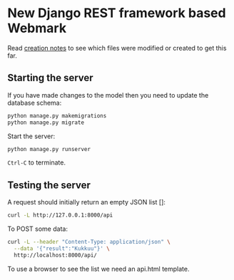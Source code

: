 # New Django REST framework based Webmark

Read [creation notes](CreationNotes.md) to see which files were modified or created to get this far.

## Starting the server

If you have made changes to the model then you need to update the database schema:

```bash
python manage.py makemigrations
python manage.py migrate
```

Start the server:

```bash
python manage.py runserver
```

`Ctrl-C` to terminate.

## Testing the server

A request should initially return an empty JSON list []:

```bash
curl -L http://127.0.0.1:8000/api
```

To POST some data:

```bash
curl -L --header "Content-Type: application/json" \
  --data '{"result":"Kukkuu"}' \
  http://localhost:8000/api/
```

To use a browser to see the list we need an api.html template.